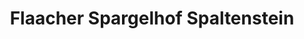 ---
title: "Flaacher Spargelhof Spaltenstein"
url: /flaach/flaacher-spargelhof-spaltenstein/
shop: Hofladen
---